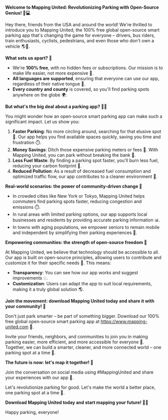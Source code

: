 **Welcome to Mapping United: Revolutionizing Parking with Open-Source Genius! 🚗💻**

Hey there, friends from the USA and around the world! We're thrilled to introduce you to Mapping United, the 100% free global open-source smart parking app that's changing the game for everyone – drivers, bus riders, train enthusiasts, cyclists, pedestrians, and even those who don't own a vehicle 🌎👋.

**What sets us apart? 🤔**

* We're **100% free**, with no hidden fees or subscriptions. Our mission is to make life easier, not more expensive 💸.
* **All languages are supported**, ensuring that everyone can use our app, regardless of their native tongue 💬.
* **Every country and county** is covered, so you'll find parking spots anywhere on the globe 🌍.

**But what's the big deal about a parking app? 🤷‍♂️**

You might wonder how an open-source smart parking app can make such a significant impact. Let us show you:

1. **Faster Parking**: No more circling around, searching for that elusive spot 🔄. Our app helps you find available spaces quickly, saving you time and frustration ⏱️.
2. **Money Savings**: Ditch those expensive parking meters or fees 💸. With Mapping United, you can park without breaking the bank 🤑.
3. **Less Fuel Waste**: By finding a parking spot faster, you'll burn less fuel, reducing your carbon footprint 🚀.
4. **Reduced Pollution**: As a result of decreased fuel consumption and optimized traffic flow, our app contributes to a cleaner environment 🌿.

**Real-world scenarios: the power of community-driven change 🌟**

* In crowded cities like New York or Tokyo, Mapping United helps commuters find parking spots faster, reducing congestion and emissions ⏱️.
* In rural areas with limited parking options, our app supports local businesses and residents by providing accurate parking information 📊.
* In towns with aging populations, we empower seniors to remain mobile and independent by simplifying their parking experiences 👴.

**Empowering communities: the strength of open-source freedom 🔑**

At Mapping United, we believe that technology should be accessible to all. Our app is built on open-source principles, allowing users to contribute and customize it for their specific needs 🤝. This means:

* **Transparency**: You can see how our app works and suggest improvements 💡.
* **Customization**: Users can adapt the app to suit local requirements, making it a truly global solution 🌎.

**Join the movement: download Mapping United today and share it with your community! 📲**

Don't just park smarter – be part of something bigger. Download our 100% free global open-source smart parking app at https://www.mapping-united.com 🚀.

Invite your friends, neighbors, and communities to join you in making parking easier, more efficient, and more accessible for everyone 🤝. Together, we can build a smarter, cleaner, and more connected world – one parking spot at a time 💪.

**The future is now: let's map it together! 🌟**

Join the conversation on social media using #MappingUnited and share your experiences with our app 📱.

Let's revolutionize parking for good. Let's make the world a better place, one parking spot at a time 🔑.

**Download Mapping United today and start mapping your future! 🚀👋**

Happy parking, everyone!